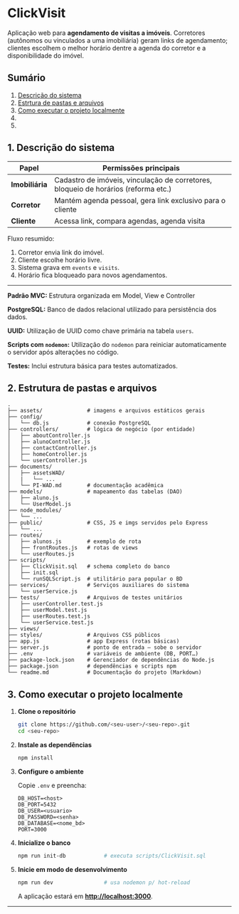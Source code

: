 # ClickVisit

Aplicação web para **agendamento de visitas a imóveis**. Corretores (autônomos ou vinculados a uma imobiliária) geram links de agendamento; clientes escolhem o melhor horário dentre a agenda do corretor e a disponibilidade do imóvel.

## Sumário

1. [Descrição do sistema](#c1)  
2. [Estrtura de pastas e arquivos](#c2)  
3. [Como executar o projeto localmente](#c3)  
4. [](#c4)  
5. [](#c5)  

## <a name="c1"></a>1. Descrição do sistema

| Papel           | Permissões principais                                                              |
| --------------- | ---------------------------------------------------------------------------------- |
| **Imobiliária** | Cadastro de imóveis, vinculação de corretores, bloqueio de horários (reforma etc.) |
| **Corretor**    | Mantém agenda pessoal, gera link exclusivo para o cliente                          |
| **Cliente**     | Acessa link, compara agendas, agenda visita                                        |

Fluxo resumido:

1. Corretor envia link do imóvel.
2. Cliente escolhe horário livre.
3. Sistema grava em `events` e `visits`.
4. Horário fica bloqueado para novos agendamentos.

---

**Padrão MVC:** Estrutura organizada em Model, View e Controller

**PostgreSQL:** Banco de dados relacional utilizado para persistência dos dados.

**UUID:** Utilização de UUID como chave primária na tabela `users`.

**Scripts com `nodemon`:** Utilização do `nodemon` para reiniciar automaticamente o servidor após alterações no código.

**Testes:** Inclui estrutura básica para testes automatizados.



## <a name="c2"></a>2. Estrutura de pastas e arquivos

```text
.
├── assets/              # imagens e arquivos estáticos gerais
├── config/
│   └── db.js            # conexão PostgreSQL
├── controllers/         # lógica de negócio (por entidade)
│   ├── aboutController.js
│   ├── alunoController.js
│   ├── contactController.js
│   ├── homeController.js
│   └── userController.js
├── documents/
│   ├── assetsWAD/
│   |   └── ...
│   └── PI-WAD.md        # documentação acadêmica
├── models/              # mapeamento das tabelas (DAO)
│   ├── aluno.js
│   └── UserModel.js
├── node_modules/ 
│   └── ...
├── public/              # CSS, JS e imgs servidos pelo Express
│   └── ...
├── routes/
│   ├── alunos.js        # exemplo de rota
│   ├── frontRoutes.js   # rotas de views
│   └── userRoutes.js
├── scripts/
│   ├── ClickVisit.sql   # schema completo do banco
│   ├── init.sql
│   └── runSQLScript.js  # utilitário para popular o BD
├── services/            # Serviços auxiliares do sistema
│   └── userService.js
├── tests/               # Arquivos de testes unitários
│   ├── userController.test.js
│   ├── userModel.test.js
│   ├── userRoutes.test.js
│   └── userService.test.js
├── views/  
├── styles/              # Arquivos CSS públicos
├── app.js               # app Express (rotas básicas)
├── server.js            # ponto de entrada — sobe o servidor
├── .env                 # variáveis de ambiente (DB, PORT…)
├── package-lock.json    # Gerenciador de dependências do Node.js
├── package.json         # dependências e scripts npm
└── readme.md            # Documentação do projeto (Markdown)
```

## <a name="c1"></a>3. Como executar o projeto localmente

1. **Clone o repositório**

   ```bash
   git clone https://github.com/<seu-user>/<seu-repo>.git
   cd <seu-repo>
   ```

2. **Instale as dependências**

   ```bash
   npm install
   ```

3. **Configure o ambiente**

   Copie `.env` e preencha:

   ```env
   DB_HOST=<host>
   DB_PORT=5432
   DB_USER=<usuario>
   DB_PASSWORD=<senha>
   DB_DATABASE=<nome_bd>
   PORT=3000
   ```

4. **Inicialize o banco**

   ```bash
   npm run init-db            # executa scripts/ClickVisit.sql
   ```

5. **Inicie em modo de desenvolvimento**

   ```bash
   npm run dev                # usa nodemon p/ hot-reload
   ```

   A aplicação estará em **[http://localhost:3000](http://localhost:3000)**.

---

